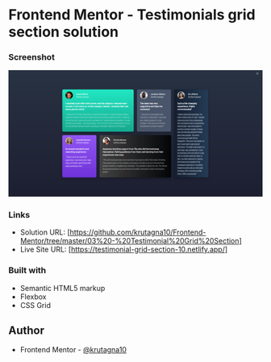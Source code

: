 # Frontend Mentor - Testimonials grid section solution

### Screenshot

![](Screenshot/Screenshot.png)

### Links

- Solution URL: [https://github.com/krutagna10/Frontend-Mentor/tree/master/03%20-%20Testimonial%20Grid%20Section]
- Live Site URL: [https://testimonial-grid-section-10.netlify.app/]

### Built with

- Semantic HTML5 markup
- Flexbox
- CSS Grid

## Author

- Frontend Mentor - [@krutagna10](https://www.frontendmentor.io/profile/krutagna10)
